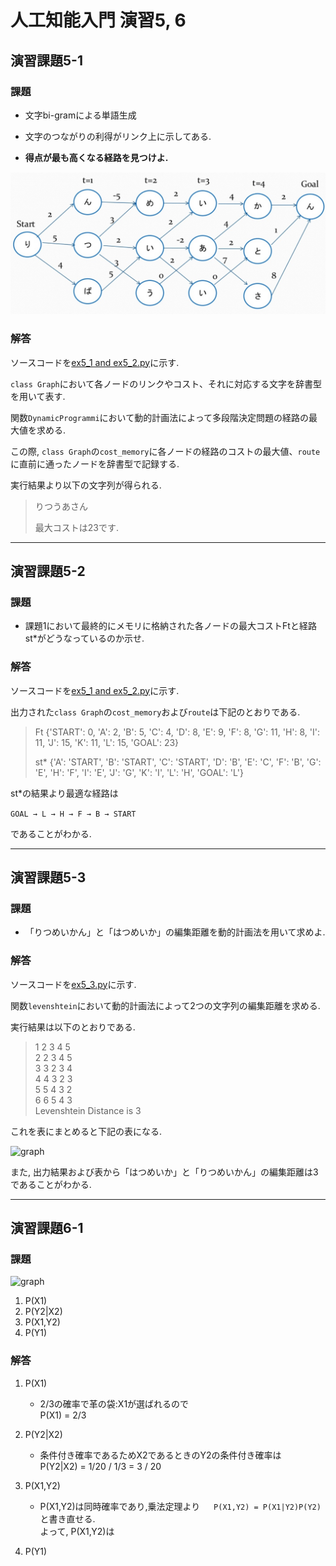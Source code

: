 # 人工知能入門 演習5, 6
## 演習課題5-1
### 課題

- 文字bi-gramによる単語生成

- 文字のつながりの利得がリンク上に示してある.

- **得点が最も高くなる経路を見つけよ.**

![graph](https://github.com/etsuura/AI_practice/blob/master/ex5/graph.jpg)

### 解答

ソースコードを[ex5_1 and ex5_2.py](https://github.com/etsuura/AI_practice/blob/master/ex5/ex5_1%20and%20ex5_2.py)に示す.

```class Graph```において各ノードのリンクやコスト、それに対応する文字を辞書型を用いて表す.

関数```DynamicProgrammi```において動的計画法によって多段階決定問題の経路の最大値を求める.

この際, ```class Graph```の```cost_memory```に各ノードの経路のコストの最大値、```route```に直前に通ったノードを辞書型で記録する.

実行結果より以下の文字列が得られる.
>りつうあさん
>
>最大コストは23です.

---

## 演習課題5-2
### 課題

- 課題1において最終的にメモリに格納された各ノードの最大コストFtと経路st*がどうなっているのか示せ.

### 解答

ソースコードを[ex5_1 and ex5_2.py](https://github.com/etsuura/AI_practice/blob/master/ex5/ex5_1%20and%20ex5_2.py)に示す.

出力された```class Graph```の```cost_memory```および```route```は下記のとおりである.
>Ft
>{'START': 0, 'A': 2, 'B': 5, 'C': 4, 'D': 8, 'E': 9, 'F': 8, 'G': 11, 'H': 8, 'I': 11, 'J': 15, 'K': 11, 'L': 15, 'GOAL': 23}
>
>st*
{'A': 'START', 'B': 'START', 'C': 'START', 'D': 'B', 'E': 'C', 'F': 'B', 'G': 'E', 'H': 'F', 'I': 'E', 'J': 'G', 'K': 'I', 'L': 'H', 'GOAL': 'L'}

st*の結果より最適な経路は

```GOAL → L → H → F → B → START```

であることがわかる.

---

## 演習課題5-3
### 課題
- 「りつめいかん」と「はつめいか」の編集距離を動的計画法を用いて求めよ.

### 解答

ソースコードを[ex5_3.py](https://github.com/etsuura/AI_practice/blob/master/ex5/ex5_3.py)に示す.

関数```levenshtein```において動的計画法によって2つの文字列の編集距離を求める.

実行結果は以下のとおりである.

>1  2  3  4  5  
>2  2  3  4  5  
>3  3  2  3  4  
>4  4  3  2  3  
>5  5  4  3  2  
>6  6  5  4  3  
>Levenshtein Distance is 3

これを表にまとめると下記の表になる.

![graph](https://github.com/etsuura/AI_practice/blob/master/ex5/table.jpg)

また, 出力結果および表から「はつめいか」と「りつめいかん」の編集距離は3であることがわかる.

---

## 演習課題6-1
### 課題
![graph](https://github.com/etsuura/AI_practice/blob/master/ex5/q6_1.jpg)
1. P(X1)
2. P(Y2|X2)
3. P(X1,Y2)
4. P(Y1)

### 解答

1. P(X1)
    - 2/3の確率で革の袋:X1が選ばれるので  
     P(X1) = 2/3

2. P(Y2|X2)
    - 条件付き確率であるためX2であるときのY2の条件付き確率は  
    P(Y2|X2) = 1/20 / 1/3 = 3 / 20
3. P(X1,Y2)
    - P(X1,Y2)は同時確率であり,乗法定理より  　
    ```P(X1,Y2) = P(X1|Y2)P(Y2)```  
    と書き直せる.  
    よって, P(X1,Y2)は  
    
    
4. P(Y1)